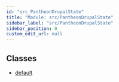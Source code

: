 ```yaml
---
id: "src_PantheonDrupalState"
title: "Module: src/PantheonDrupalState"
sidebar_label: "src/PantheonDrupalState"
sidebar_position: 0
custom_edit_url: null
---
```


## Classes

- [default](../classes/src_PantheonDrupalState.default.md)
